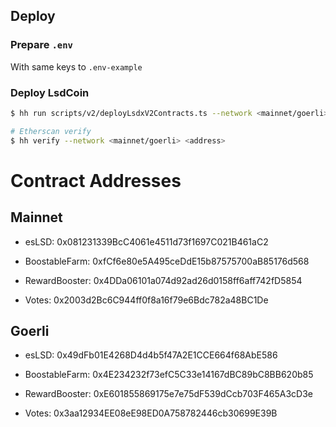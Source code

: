
## Deploy

### Prepare `.env` 

With same keys to `.env-example`

### Deploy LsdCoin

```sh
$ hh run scripts/v2/deployLsdxV2Contracts.ts --network <mainnet/goerli>

# Etherscan verify
$ hh verify --network <mainnet/goerli> <address>
```

# Contract Addresses

## Mainnet

- esLSD: 0x081231339BcC4061e4511d73f1697C021B461aC2

- BoostableFarm: 0xfCf6e80e5A495ceDdE15b87575700aB85176d568

- RewardBooster: 0x4DDa06101a074d92ad26d0158ff6aff742fD5854

- Votes: 0x2003d2Bc6C944ff0f8a16f79e6Bdc782a48BC1De


## Goerli

- esLSD: 0x49dFb01E4268D4d4b5f47A2E1CCE664f68AbE586

- BoostableFarm: 0x4E234232f73efC5C33e14167dBC89bC8BB620b85

- RewardBooster: 0xE601855869175e7e75dF539dCcb703F465A3cD3e

- Votes: 0x3aa12934EE08eE98ED0A758782446cb30699E39B